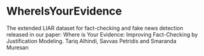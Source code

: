 # WhereIsYourEvidence
The extended LIAR dataset for fact-checking and fake news detection released in our paper:
Where is Your Evidence: Improving Fact-Checking by Justification Modeling. Tariq Alhindi, Savvas Petridis and Smaranda Muresan
